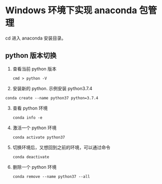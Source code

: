 # Windows 环境下实现 anaconda 包管理

cd 进入 anaconda 安装目录。

## python 版本切换

1. 查看当前 python 版本

   ```
   cmd > python -V
   ```

2.  安装新的 python. 示例安装 python3.7.4

   ```
   conda create --name python37 python=3.7.4
   ```

3. 查看 python 环境

   ```
   conda info -e
   ```

4. 激活一个 python 环境

   ```
   conda activate python37
   ```

5. 切换环境后，又想回到之前的环境，可以通过命令

   ```
   conda deactivate
   ```

6. 删除一个 python 环境

   ```
   conda remove --name python37 --all
   ```

   

   

   
